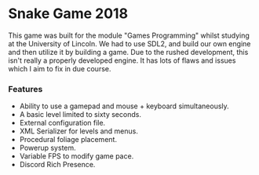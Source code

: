 # Snake Game 2018
This game was built for the module "Games Programming" whilst studying at the University of Lincoln. We had to use SDL2, and build our own engine and then utilize it by building a game. Due to the rushed development, this isn't really a properly developed engine. It has lots of flaws and issues which I aim to fix in due course. 

### Features
- Ability to use a gamepad and mouse + keyboard simultaneously.
- A basic level limited to sixty seconds.
- External configuration file. 
- XML Serializer for levels and menus.
- Procedural foliage placement.
- Powerup system.
- Variable FPS to modify game pace.
- Discord Rich Presence.
